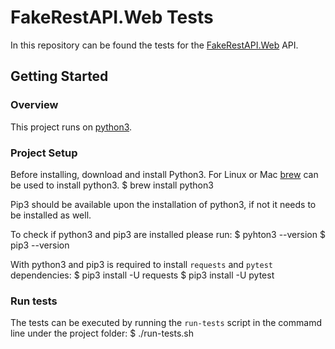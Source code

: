 # FakeRestAPI.Web Tests

In this repository can be found the tests for the [FakeRestAPI.Web](https://fakerestapi.azurewebsites.net/swagger/ui/index#/) API.

## Getting Started

### Overview

This project runs on [python3](https://www.python.org/download/releases/3.0/).

### Project Setup

Before installing, download and install Python3. For Linux or Mac [brew](https://brew.sh/) can be used to install python3.
    $ brew install python3

Pip3 should be available upon the installation of python3, if not it needs to be installed as well.

To check if python3 and pip3 are installed please run:
    $ pyhton3 --version
    $ pip3 --version

With python3 and pip3 is required to install `requests` and `pytest` dependencies:
    $ pip3 install -U requests
    $ pip3 install -U pytest

### Run tests

The tests can be executed by running the `run-tests` script in the commamd line under the project folder:
    $ ./run-tests.sh

